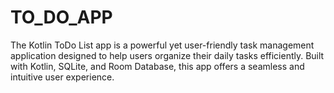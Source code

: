 # TO_DO_APP
The Kotlin ToDo List app is a powerful yet user-friendly task management application designed to help users organize their daily tasks efficiently. Built with Kotlin, SQLite, and Room Database, this app offers a seamless and intuitive user experience.
